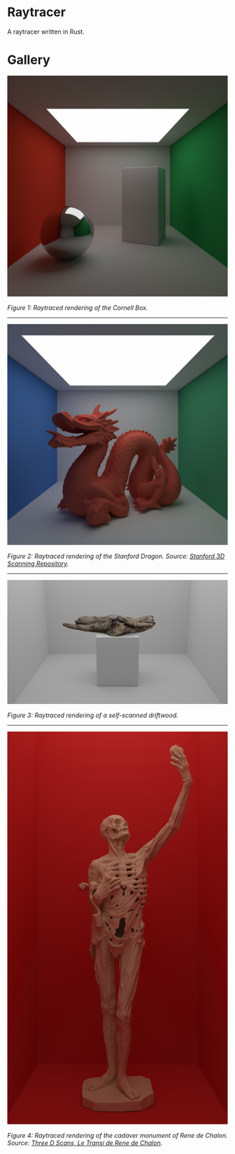 # Raytracer

A raytracer written in Rust.

# Gallery

![Raytraced image of the cornell box](./renders/cornell_box.png "Cornell box")

*Figure 1: Raytraced rendering of the Cornell Box.*

---

![Raytraced image of the Stanford Dragon](./renders/dragon.png "Stanford Dragon")

*Figure 2: Raytraced rendering of the Stanford Dragon. Source: [Stanford 3D Scanning Repository](http://graphics.stanford.edu/data/3Dscanrep/).*

---

![Raytraced image of a driftwood](./renders/driftwood.png "3D scanned driftwood")

*Figure 3: Raytraced rendering of a self-scanned driftwood.*

---

![Raytraced image of a cadaver monument](./renders/rene_de_chalon.png "3D Scanned cadaver monument")

*Figure 4: Raytraced rendering of the cadaver monument of Rene de Chalon. Source: [Three D Scans, Le Transi de Rene de Chalon](https://threedscans.com/musee-des-monuments-francais/le-transi-de-rene-de-chalon/).*
